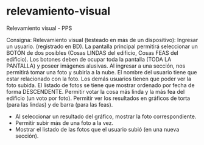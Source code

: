 # relevamiento-visual
Relevamiento visual - PPS

Consigna:
Relevamiento visual (testeado en más de un dispositivo):
Ingresar un usuario. (registrado en BD).
La pantalla principal permitirá seleccionar un BOTÓN de dos posibles (Cosas LINDAS del edificio, Cosas
FEAS del edificio).
Los botones deben de ocupar toda la pantalla (TODA LA PANTALLA) y poseer imágenes alusivas.
Al ingresar a una sección, nos permitirá tomar una foto y subirla a la nube.
El nombre del usuario tiene que estar relacionado con la foto.
Los demás usuarios tienen que poder ver la foto subida.
El listado de fotos se tiene que mostrar ordenado por fecha de forma DESCENDENTE.
Permitir votar la cosa más linda y la más fea del edificio (un voto por foto).
Permitir ver los resultados en gráficos de torta (para las lindas) y de barra (para las feas).
+ Al seleccionar un resultado del gráfico, mostrar la foto correspondiente.
+ Permitir subir más de una foto a la vez.
+ Mostrar el listado de las fotos que el usuario subió (en una nueva sección).
